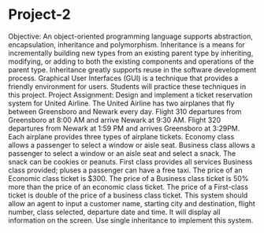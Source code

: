 # Project-2
Objective: An object-oriented programming language supports abstraction, encapsulation, inheritance and polymorphism. Inheritance is a means for incrementally building new types from an existing parent type by inheriting, modifying, or adding to both the existing components and operations of the parent type. Inheritance greatly supports reuse in the software development process. Graphical User Interfaces (GUI) is a technique that provides a friendly environment for users. Students will practice these techniques in this project.
Project Assignment: Design and implement a ticket reservation system for United Airline. The United Airline has two airplanes that fly between Greensboro and Newark every day. Flight 310 departures from Greensboro at 8:00 AM and arrive Newark at 9:30 AM. Flight 320 departures from Newark at 1:59 PM and arrives Greensboro at 3:29PM. Each airplane provides three types of airplane tickets. Economy class allows a passenger to select a window or aisle seat. Business class allows a passenger to select a window or an aisle seat and select a snack. The snack can be cookies or peanuts. First class provides all services Business class provided; pluses a passenger can have a free taxi. The price of an Economic class ticket is $300. The price of a Business class ticket is 50% more than the price of an economic class ticket. The price of a First-class ticket is double of the price of a business class ticket. This system should allow an agent to input a customer name, starting city and destination, flight number, class selected, departure date and time. It will display all information on the screen. Use single inheritance to implement this system.
